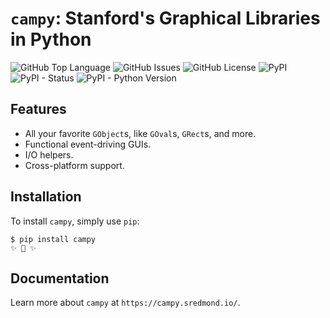 # `campy`: Stanford's Graphical Libraries in Python

![GitHub Top Language](https://img.shields.io/github/languages/top/sredmond/campy.svg)
![GitHub Issues](https://img.shields.io/github/issues/sredmond/campy.svg)
![GitHub License](https://img.shields.io/github/license/sredmond/campy.svg)
![PyPI](https://img.shields.io/pypi/v/campy.svg)
![PyPI - Status](https://img.shields.io/pypi/status/campy.svg)
![PyPI - Python Version](https://img.shields.io/pypi/pyversions/campy.svg)

## Features

- All your favorite `GObject`s, like `GOval`s, `GRect`s, and more.
- Functional event-driving GUIs.
- I/O helpers.
- Cross-platform support.


## Installation

To install `campy`, simply use `pip`:

```
$ pip install campy
✨ 🐍 ✨
```

## Documentation

Learn more about `campy` at `https://campy.sredmond.io/`.
